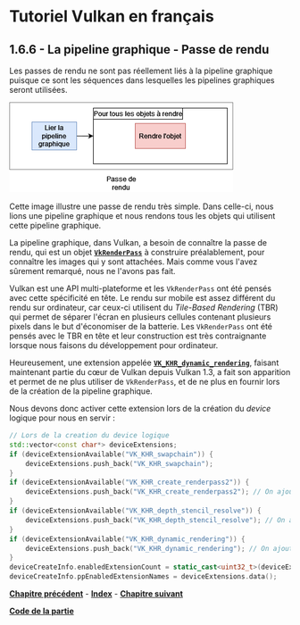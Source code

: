 # Tutoriel Vulkan en français
## 1.6.6 - La pipeline graphique - Passe de rendu

Les passes de rendu ne sont pas réellement liés à la pipeline graphique puisque ce sont les séquences dans lesquelles les pipelines graphiques seront utilisées.

![Passe de rendu](images/passe_de_rendu.png)

Cette image illustre une passe de rendu très simple. Dans celle-ci, nous lions une pipeline graphique et nous rendons tous les objets qui utilisent cette pipeline graphique.

La pipeline graphique, dans Vulkan, a besoin de connaître la passe de rendu, qui est un objet [**``VkRenderPass``**](https://registry.khronos.org/vulkan/specs/1.3-extensions/man/html/VkRenderPass.html) à construire préalablement, pour connaître les images qui y sont attachées. Mais comme vous l'avez sûrement remarqué, nous ne l'avons pas fait.

Vulkan est une API multi-plateforme et les ``VkRenderPass`` ont été pensés avec cette spécificité en tête. Le rendu sur mobile est assez différent du rendu sur ordinateur, car ceux-ci utilisent du *Tile-Based Rendering* (TBR) qui permet de séparer l'écran en plusieurs cellules contenant plusieurs pixels dans le but d'économiser de la batterie. Les ``VkRenderPass`` ont été pensés avec le TBR en tête et leur construction est très contraignante lorsque nous faisons du développement pour ordinateur.

Heureusement, une extension appelée [**``VK_KHR_dynamic_rendering``**](https://registry.khronos.org/vulkan/specs/1.3-extensions/man/html/VK_KHR_dynamic_rendering.html), faisant maintenant partie du cœur de Vulkan depuis Vulkan 1.3, a fait son apparition et permet de ne plus utiliser de ``VkRenderPass``, et de ne plus en fournir lors de la création de la pipeline graphique.

Nous devons donc activer cette extension lors de la création du *device* logique pour nous en servir :

```CPP
// Lors de la creation du device logique
std::vector<const char*> deviceExtensions;
if (deviceExtensionAvailable("VK_KHR_swapchain")) {
	deviceExtensions.push_back("VK_KHR_swapchain");
}
if (deviceExtensionAvailable("VK_KHR_create_renderpass2")) {
	deviceExtensions.push_back("VK_KHR_create_renderpass2"); // On ajoute cette extension car VK_KHR_depth_stencil_resolve en depend
}
if (deviceExtensionAvailable("VK_KHR_depth_stencil_resolve")) {
	deviceExtensions.push_back("VK_KHR_depth_stencil_resolve"); // On ajoute cette extension car VK_KHR_dynamic_rendering en depend
}
if (deviceExtensionAvailable("VK_KHR_dynamic_rendering")) {
	deviceExtensions.push_back("VK_KHR_dynamic_rendering"); // On ajoute cette extension
}
deviceCreateInfo.enabledExtensionCount = static_cast<uint32_t>(deviceExtensions.size());
deviceCreateInfo.ppEnabledExtensionNames = deviceExtensions.data();
```



[**Chapitre précédent**](5.md) - [**Index**](../../index.md) - [**Chapitre suivant**](../7.md)

[**Code de la partie**](https://github.com/ZaOniRinku/TutorielVulkanFR/tree/partie1/6)